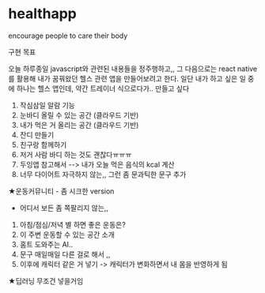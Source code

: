 
# healthapp
encourage people to care their body


구현 목표


오늘 하루종일 javascript와 관련된 내용들을 정주행하고,,
그 다음으로는 react native를 활용해 내가 꿈꿔왔던 헬스 관련 앱을
만들어보려고 한다.
일단 내가 하고 싶은 일 중에 하나는
헬스 앱인데, 약간 트레이너 식으로다가..
만들고 싶다


1. 작심삼일 알람 기능
2. 눈바디 올릴 수 있는 공간 (클라우드 기반)
3. 내가 먹은 거 올리는 공간 (클라우드 기반)
4. 잔디 만들기
5. 친구랑 함께하기
6. 저거 사람 바디 하는 것도 괜찮다ㅠㅠㅠ
7. 두잉앱 참고해서 --> 내가 오늘 먹은 음식의 kcal 계산
8. 너무 다이어트 자극하지 않는,, 그런 좀 문과틱한 문구 추가

★운동커뮤니티 - 좀 시크한 version
- 어디서 보든 좀 쪽팔리지 않는,,

1. 아침/점심/저녁 별 하면 좋은 운동은?
2. 이 주변 운동할 수 있는 공간 소개
3. 홈트 도와주는 AI..
4. 문구 매일매일 다른 걸로 해서 ,,
5. 이후에 캐릭터 같은 거 넣기 
   -> 캐릭터가 변화하면서 내 몸을 반영하게 됨

★딥러닝 무조건 넣을거임

